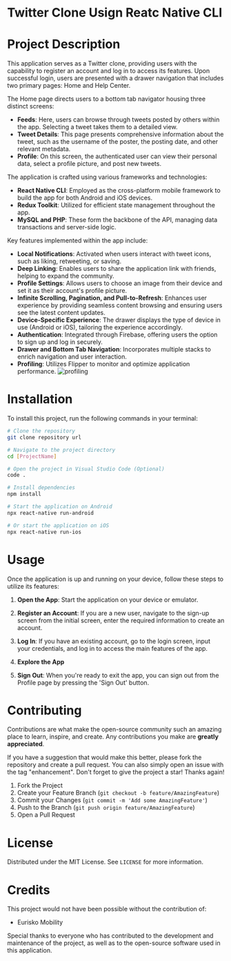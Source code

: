 
# Twitter Clone Usign Reatc Native CLI

# Project Description

This application serves as a Twitter clone, providing users with the capability to register an account and log in to access its features. Upon successful login, users are presented with a drawer navigation that includes two primary pages: Home and Help Center.

The Home page directs users to a bottom tab navigator housing three distinct screens:
- **Feeds**: Here, users can browse through tweets posted by others within the app. Selecting a tweet takes them to a detailed view.
- **Tweet Details**: This page presents comprehensive information about the tweet, such as the username of the poster, the posting date, and other relevant metadata.
- **Profile**: On this screen, the authenticated user can view their personal data, select a profile picture, and post new tweets.

The application is crafted using various frameworks and technologies:
- **React Native CLI**: Employed as the cross-platform mobile framework to build the app for both Android and iOS devices.
- **Redux Toolkit**: Utilized for efficient state management throughout the app.
- **MySQL and PHP**: These form the backbone of the API, managing data transactions and server-side logic.

Key features implemented within the app include:
- **Local Notifications**: Activated when users interact with tweet icons, such as liking, retweeting, or saving.
- **Deep Linking**: Enables users to share the application link with friends, helping to expand the community.
- **Profile Settings**: Allows users to choose an image from their device and set it as their account's profile picture.
- **Infinite Scrolling, Pagination, and Pull-to-Refresh**: Enhances user experience by providing seamless content browsing and ensuring users see the latest content updates.
- **Device-Specific Experience**: The drawer displays the type of device in use (Android or iOS), tailoring the experience accordingly.
- **Authentication**: Integrated through Firebase, offering users the option to sign up and log in securely.
- **Drawer and Bottom Tab Navigation**: Incorporates multiple stacks to enrich navigation and user interaction.
- **Profiling**: Utilizes Flipper to monitor and optimize application performance.
![profiling](https://github.com/elaliomar/twitter-clone/assets/95617328/9998c026-7bc9-454d-acc2-4ff4423ba40e)


# Installation

To install this project, run the following commands in your terminal:

```sh
# Clone the repository
git clone repository url

# Navigate to the project directory
cd [ProjectName]

# Open the project in Visual Studio Code (Optional)
code .

# Install dependencies
npm install

# Start the application on Android
npx react-native run-android

# Or start the application on iOS
npx react-native run-ios
```

# Usage

Once the application is up and running on your device, follow these steps to utilize its features:

1. **Open the App**: Start the application on your device or emulator.

2. **Register an Account**: If you are a new user, navigate to the sign-up screen from the initial screen, enter the required information to create an account.

3. **Log In**: If you have an existing account, go to the login screen, input your credentials, and log in to access the main features of the app.

4. **Explore the App**

5. **Sign Out**: When you're ready to exit the app, you can sign out from the Profile page by pressing the 'Sign Out' button.

# Contributing

Contributions are what make the open-source community such an amazing place to learn, inspire, and create. Any contributions you make are **greatly appreciated**.

If you have a suggestion that would make this better, please fork the repository and create a pull request. You can also simply open an issue with the tag "enhancement".
Don't forget to give the project a star! Thanks again!

1. Fork the Project
2. Create your Feature Branch (`git checkout -b feature/AmazingFeature`)
3. Commit your Changes (`git commit -m 'Add some AmazingFeature'`)
4. Push to the Branch (`git push origin feature/AmazingFeature`)
5. Open a Pull Request

# License

Distributed under the MIT License. See `LICENSE` for more information.

# Credits

This project would not have been possible without the contribution of:

- Eurisko Mobility


Special thanks to everyone who has contributed to the development and maintenance of the project, as well as to the open-source software used in this application.




